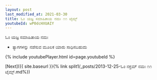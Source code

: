 ```yaml
---
layout: post
last_modified_at: 2021-03-30
title: ಓಂ ಯಜ್ಞ ಸಮಾಹಿತಾಯ ನಮಃ ೧೧ ಟೈಮ್ಸ್
youtubeId: wP0dcHXUAIY
---
```

 
 
 ಓಂ ಯಜ್ಞ ಸಮಾಹಿತಾಯ ನಮಃ  
 
 -  ತ್ಯಾಗಗಳನ್ನು ನಡೆಸುವ ಮೂಲಕ ಯಾರು ಸಾಧಿಸಬಹುದು 
 
  
 
  
 
 
 
 
 
 


{% include youtubePlayer.html id=page.youtubeId %}
 
[Next]({{ site.baseurl }}{% link  split1/_posts/2013-12-25-ಓಂ ನಕ್ತಮ್ ನಮಃ ೧೧ ಟೈಮ್ಸ್.md%})
 
